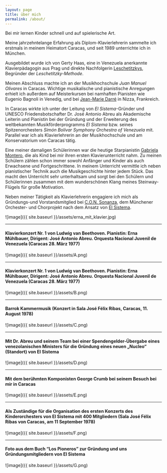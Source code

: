 ```yaml
---
layout: page
title: über mich
permalink: /about/
---
```

Bei mir lernen Kinder schnell und auf spielerische Art.

Meine jahrzehntelange Erfahrung als Diplom-Klavierlehrerin sammelte ich erstmals in meinem Heimatort Caracas, und seit 1989 unterrichte ich in München.

Ausgebildet wurde ich von Gerty Haas, eine in Venezuela anerkannte Klavierpädagogin aus Prag und direkte Nachfolgerin [Leschetitzkys](https://de.wikipedia.org/wiki/Theodor_Leschetizky), Begründer der *Leschetitzky-Methode*. 


Meinen Abschluss machte ich an der Musikhochschule *Juan Manuel Olivares* in Caracas. 
Wichtige musikalische und pianistische Anregungen erhielt ich außerdem auf Meisterkursen bei namhaften Pianisten wie Eugenio Bagnoli in Venedig, und bei [Jean-Marie Darré](https://de.wikipedia.org/wiki/Jeanne-Marie_Darré) in Nizza, Frankreich.

In Caracas wirkte ich unter der Leitung von *El Sistema*-Gründer und UNESCO Friedensbotschafter Dr. José Antonio Abreu als Akademische Leiterin und Pianistin bei der Gründung und der Erweiterung des weltbekannten Musikförderprogramms *El Sistema* bzw. seines Spitzenorchesters *Simón Bolívar Symphony Orchestra of Venezuela* mit.
Parallel war ich als Klavierlehrerin an der Musikhochschule und am Konservatorium von Caracas tätig.

Eine meiner damaligen Schülerinnen war die heutige Starpianistin [Gabriela Montero](https://de.wikipedia.org/wiki/Gabriela_Montero), die als Kind bei mir ihren ersten Klavierunterricht nahm.
Zu meinen Schülern zählen schon immer sowohl Anfänger und Kinder als auch Erwachsene und Fortgeschrittene. In meinem Unterricht vermittle ich neben pianistischer Technik auch die Musikgeschichte hinter jedem Stück. Das macht den Unterricht sehr unterhaltsam und sorgt bei den Schülern und Schülerinnen zusammen mit dem wunderschönen Klang meines Steinway-Flügels für große Motivation.

Neben meiner Tätigkeit als Klavierlehrerin engagiere ich mich als Gründungs-und Vorstandsmitglied bei [C.O.N. Sonanza](https://www.consonanza.org), dem Münchener Orchester- und Chorprojekt nach dem Ansatz von [El Sistema](https://elsistema.org.ve). 

![image]({{ site.baseurl }}/assets/erna_mit_klavier.jpg)

---

#### Klavierkonzert Nr. 1 von Ludwig van Beethoven. Pianistin: Erna Mühlbauer, Dirigent: José Antonio Abreu. Orquesta Nacional Juvenil de Venezuela (Caracas 28. März 1977)
![image]({{ site.baseurl }}/assets/A.png)

---

#### Klavierkonzert Nr. 1 von Ludwig van Beethoven. Pianistin: Erna Mühlbauer, Dirigent: José Antonio Abreu. Orquesta Nacional Juvenil de Venezuela (Caracas 28. März 1977)
![image]({{ site.baseurl }}/assets/B.png)

---

#### Barrok Kammermusik (Konzert in Sala José Félix Ribas, Caracas, 11. August 1978)
![image]({{ site.baseurl }}/assets/C.png)

---

#### Mit Dr. Abreu und seinem Team bei einer Spendengelder-Übergabe eines venezolanischen Ministers für die Gründung eines neuen „Nucleo“ (Standort) von El Sistema 
![image]({{ site.baseurl }}/assets/D.png)

---

#### Mit dem berühmten Komponisten George Crumb bei seinem Besuch bei mir in Caracas
![image]({{ site.baseurl }}/assets/E.png)

---

#### Als Zuständige für die Organisation des ersten Konzerts des Kinderorchesters von El Sistema mit 400 Mitgliedern (Sala José Félix Ribas von Caracas, am 11 September 1978)
![image]({{ site.baseurl }}/assets/F.png)

---

#### Foto aus dem Buch “Los Pioneros” zur Gründung und uns Gründungsmitgliedern von El Sistema
![image]({{ site.baseurl }}/assets/G.png)

